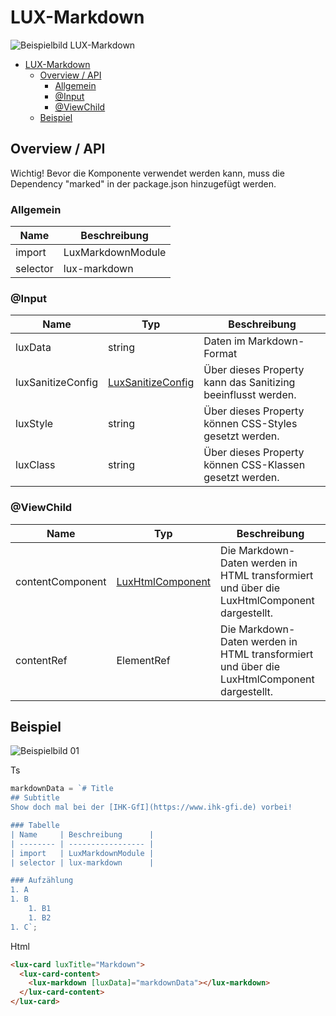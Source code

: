 # LUX-Markdown

![Beispielbild LUX-Markdown](https://raw.githubusercontent.com/wiki/IHK-GfI/lux-components/Versions/v16/lux‐markdown-v16-img.png)

- [LUX-Markdown](#lux-markdown)
  - [Overview / API](#overview--api)
    - [Allgemein](#allgemein)
    - [@Input](#input)
    - [@ViewChild](#viewchild)
  - [Beispiel](#beispiel)

## Overview / API

Wichtig! Bevor die Komponente verwendet werden kann, muss die Dependency "marked" in der package.json hinzugefügt
werden.

### Allgemein

| Name     | Beschreibung      |
| -------- | ----------------- |
| import   | LuxMarkdownModule |
| selector | lux-markdown      |

### @Input

| Name              | Typ                                                 | Beschreibung                                                 |
| ----------------- | --------------------------------------------------- | ------------------------------------------------------------ |
| luxData           | string                                              | Daten im Markdown-Format                                     |
| luxSanitizeConfig | [LuxSanitizeConfig](lux‐html-v16#LuxSanitizeConfig) | Über dieses Property kann das Sanitizing beeinflusst werden. |
| luxStyle          | string                                              | Über dieses Property können CSS-Styles gesetzt werden.       |
| luxClass          | string                                              | Über dieses Property können CSS-Klassen gesetzt werden.      |

### @ViewChild

| Name             | Typ                              | Beschreibung                                                                               |
| ---------------- | -------------------------------- | ------------------------------------------------------------------------------------------ |
| contentComponent | [LuxHtmlComponent](lux‐html-v16) | Die Markdown-Daten werden in HTML transformiert und über die LuxHtmlComponent dargestellt. |
| contentRef       | ElementRef                       | Die Markdown-Daten werden in HTML transformiert und über die LuxHtmlComponent dargestellt. |

## Beispiel

![Beispielbild 01](https://raw.githubusercontent.com/wiki/IHK-GfI/lux-components/Versions/v16/lux‐markdown-v16-img-01.png)

Ts

```typescript
markdownData = `# Title
## Subtitle
Show doch mal bei der [IHK-GfI](https://www.ihk-gfi.de) vorbei!

### Tabelle
| Name     | Beschreibung      |
| -------- | ----------------- |
| import   | LuxMarkdownModule |
| selector | lux-markdown      |

### Aufzählung
1. A
1. B
    1. B1
    1. B2
1. C`;
```

Html

```html
<lux-card luxTitle="Markdown">
  <lux-card-content>
    <lux-markdown [luxData]="markdownData"></lux-markdown>
  </lux-card-content>
</lux-card>
```
